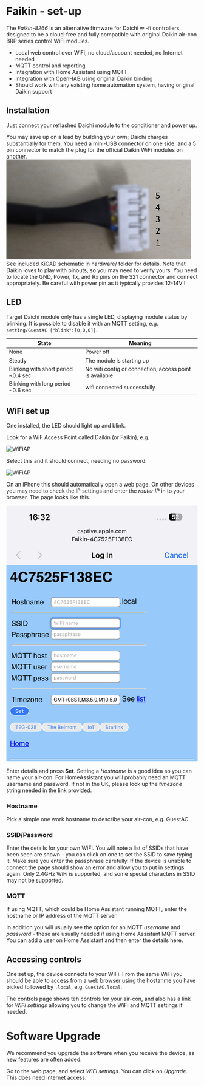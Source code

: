 # Faikin - set-up

The *Faikin-8266* is an alternative firmware for Daichi wi-fi controllers, designed to be a cloud-free
and fully compatible with original Daikin air-con BRP series control WiFi modules.

- Local web control over WiFi, no cloud/account needed, no Internet needed
- MQTT control and reporting
- Integration with Home Assistant using MQTT
- Integration with OpenHAB using original Daikin binding
- Should work with any existing home automation system, having original Daikin support

## Installation

Just connect your reflashed Daichi module to the conditioner and power up.

You may save up on a lead by building your own; Daichi charges substantially for them. You need a mini-USB connector
on one side; and a 5 pin connector to match the plug for the official Daikin WiFi modules on another.
<img src="../Hardware/S21_Connector_FTXF20D.png">
See included KiCAD schematic in hardware/ folder for details. Note that Daikin loves to play with pinouts, so you may
need to verify yours. You need to locate the GND, Power, Tx, and Rx pins on the S21 connector and connect appropriately.
Be careful with power pin as it typically provides 12-14V !

## LED

Target Daichi module only has a single LED, displaying module status by blinking. It is possible to disable it with an
MQTT setting, e.g. `setting/GuestAC {"blink":[0,0,0]}`.

|State|Meaning|
|----|-----|
|None|Power off|
|Steady|The module is starting up|
|Blinking with short period ~0.4 sec|No wifi config or connection; access point is available|
|Blinking with long period ~0.6 sec|wifi connected successfully|

## WiFi set up

One installed, the LED should light up and blink.

Look for a WiF Access Point called Daikin (or Faikin), e.g.

![WiFiAP](WiFi1.png)

Select this and it should connect, needing no password.

![WiFiAP](WiFi2.png)

On an iPhone this should automatically open a web page. On other devices you may need to check the IP settings and enter the *router IP* in to your browser. The page looks like this.

![WiFi](WiFi3.png)

Enter details and press **Set**. Setting a *Hostname* is a good idea so you can name your air-con. For HomeAssistant you will probably need an MQTT username and password. If not in the UK, please look up the *timezone* string needed in the link provided.

### Hostname

Pick a simple one work hostname to describe your air-con, e.g. GuestAC.

### SSID/Password

Enter the details for your own WiFi. You will note a list of SSIDs that have been seen are shown - you can click on one to set the SSID to save typing it. Make sure you enter the passphrase carefully. If the device is unable to connect the page should show an error and allow you to put in settings again. Only 2.4GHz WiFi is supported, and some special characters in SSID may not be supported.

### MQTT

If using MQTT, which could be Home Assistant running MQTT, enter the hostname or IP address of the MQTT server.

In addition you will usually see the option for an MQTT *username* and *password* - these are usually needed if using Home Assistant MQTT server. You can add a user on Home Assistant and then enter the details here.

## Accessing controls

One set up, the device connects to your WIFi. From the same WiFi you should be able to access from a web browser using the hostanme you have picked followed by `.local`, e.g. `GuestAC.local`.

The controls page shows teh controls for your air-con, and also has a link for *WiFi settings* allowing you to change the WiFi and MQTT settings if needed.

# Software Upgrade

We recommend you upgrade the software when you receive the device, as new features are often added.

Go to the web page, and select *WiFi settings*. You can click on *Upgrade*. This does need internet access.
